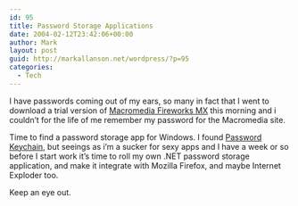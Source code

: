 ```yaml
---
id: 95
title: Password Storage Applications
date: 2004-02-12T23:42:06+00:00
author: Mark
layout: post
guid: http://markallanson.net/wordpress/?p=95
categories:
  - Tech
---
```

I have passwords coming out of my ears, so many in fact that I went to download a trial version of [Macromedia Fireworks MX](http://www.macromedia.com/software/fireworks/?promoid=home_prod_fw_082403) this morning and i couldn&#8217;t for the life of me remember my password for the Macromedia site.

Time to find a password storage app for Windows. I found [Password Keychain](http://www.nfxtech.com/products_passwordkeychain.htm), but seeings as i&#8217;m a sucker for sexy apps and I have a week or so before I start work it&#8217;s time to roll my own .NET password storage application, and make it integrate with Mozilla Firefox, and maybe Internet Exploder too.

Keep an eye out.